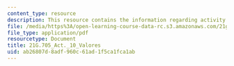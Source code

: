 ```yaml
---
content_type: resource
description: This resource contains the information regarding activity 10 valores.
file: /media/https%3A/open-learning-course-data-rc.s3.amazonaws.com/21g-705-oral-communication-in-spanish-spring-2004/ab26807d8adf960c61ad1f5ca1fca1ab_MIT21G_705S04_act10valor.pdf
file_type: application/pdf
resourcetype: Document
title: 21G.705_Act._10_Valores
uid: ab26807d-8adf-960c-61ad-1f5ca1fca1ab
---
```

